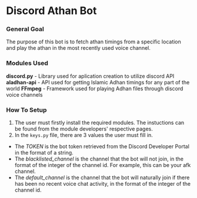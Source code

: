 # Discord Athan Bot

### General Goal
The purpose of this bot is to fetch athan timings from a specific location and play the athan in the most recently used voice channel.

### Modules Used
**discord.py** - Library used for aplication creation to utilize discord API 
**aladhan-api** - API used for getting Islamic Adhan timings for any part of the world
**FFmpeg** - Framework used for playing Adhan files through discord voice channels

### How To Setup
1. The user must firstly install the required modules. The instuctions can be found from the module developers' respective pages.
2. In the `keys.py` file, there are 3 values the user must fill in.
  - The *TOKEN* is the bot token retrieved from the Discord Developer Portal in the format of a string.
  - The *blacklisted_channel* is the channel that the bot will not join, in the format of the integer of the channel id. For example, this can be your afk channel.
  - The *default_channel* is the channel that the bot will naturally join if there has been no recent voice chat activity, in the format of the integer of the channel id. 
